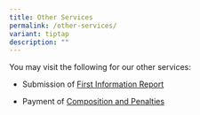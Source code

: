 ```yaml
---
title: Other Services
permalink: /other-services/
variant: tiptap
description: ""
---
```

<p>You may visit the following for our other services:</p>
<p></p>
<ul data-tight="true" class="tight">
<li>
<p>Submission of <a href="https://form.gov.sg/5fd6e9961e9fb00011952390" rel="noopener nofollow" target="_blank"><u>First Information Report</u></a>
</p>
</li>
<li>
<p>Payment of <a href="https://eservices.mlaw.gov.sg/ecoll/" rel="noopener nofollow" target="_blank">Composition and Penalties</a>
</p>
</li>
</ul>
<p></p>
<p></p>